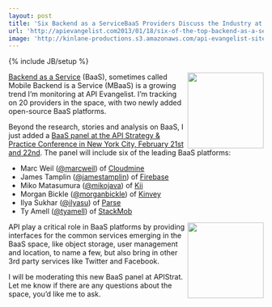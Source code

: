 ```yaml
---
layout: post
title: 'Six Backend as a ServiceBaaS Providers Discuss the Industry at APIStrat in NYC'
url: 'http://apievangelist.com2013/01/18/six-of-the-top-backend-as-a-servicebaas-discussing-industry-at-apistrat-in-nyc/'
image: 'http://kinlane-productions.s3.amazonaws.com/api-evangelist-site/blog/baas-trends.png'
---
```

{% include JB/setup %}
<p>
     <a href=/trends/baas.php><img src=https://s3.amazonaws.com/kinlane-productions/api-evangelist/trends/baas-trends.png  width=150 align=right /></a>
</p>
<p>
     <a title=BaaS href=/trends/baas.php>Backend as a Service</a> (BaaS), sometimes called Mobile Backend is a Service (MBaaS) is a growing trend I’m monitoring at API Evangelist. I’m tracking on 20 providers in the space, with two newly added open-source BaaS platforms.
</p>
<p>
     Beyond the research, stories and analysis on BaaS, I just added a <a href=http://www.apistrategyconference.com/2013/01/18/new-panel-at-apistrat-backend-as-a-service/>BaaS panel at the API Strategy &amp; Practice Conference in New York City, February 21st and 22nd</a>. The panel will include six of the leading BaaS platforms:
</p>
<ul class=mainlist>
     <li>Marc Weil (<a href=https://twitter.com/marcweil>@marcweil</a>) of <a href=https://cloudmine.me/ target=_blank>Cloudmine</a>
     </li>
     <li>James Tamplin (<a href=https://twitter.com/jamestamplin>@jamestamplin</a>) of <a href=https://www.firebase.com/ target=_blank>Firebase</a>
     </li>
     <li>Miko Matasumura (<a href=https://twitter.com/mikojava>@mikojava</a>) of <a href=http://kii.com/ target=_blank>Kii</a>
     </li>
     <li>Morgan Bickle (<a href=https://twitter.com/morganbickle>@morganbickle</a>) of <a href=http://www.kinvey.com/ target=_blank>Kinvey</a>
     </li>
     <li>Ilya Sukhar (<a href=https://twitter.com/ilyasu>@ilyasu</a>) of <a href=http://www.parse.com/ target=_blank>Parse</a>
     </li>
     <li>Ty Amell (<a href=https://twitter.com/tyamell>@tyamell</a>) of <a href=https://www.stackmob.com/ target=_blank>StackMob</a> 
     </li>
</ul>
<p>
     <a title=API Strategy &amp; Practice href=http://www.apistrategyconference.com/ target=_blank><img src=https://s3.amazonaws.com/kinlane-productions/events/api-strategy-practice-conference/api-strategy-conference-logo.png  width=150 align=right /></a>
</p>
<p>
     API play a critical role in BaaS platforms by providing interfaces for the common services emerging in the BaaS space, like object storage, user management and location, to name a few, but also bring in other 3rd party services like Twitter and Facebook.
</p>
<p>
     I will be moderating this new BaaS panel at APIStrat. Let me know if there are any questions about the space, you’d like me to ask.
</p>
